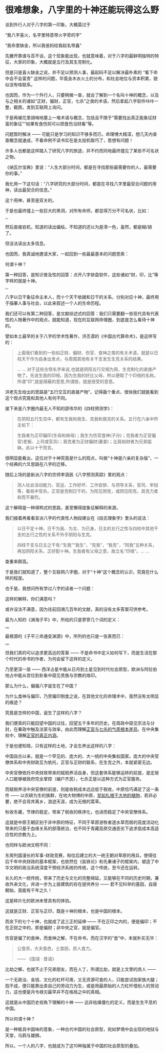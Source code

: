 # 很难想象，八字里的十神还能玩得这么野

谈到外行人对于八字的第一印象，大概莫过于

“我八字喜火，名字里特意带火字旁的字”

“我命里缺金，所以我爸妈给我起名带鑫”

先撇开靠谱与否不谈，这个现象能出现，也就意味着，对于八字的最鲜明独特的特征，大家的印象，大概就是五行及其生克制化。

但是只是喜火缺金之说，并不足以预测人事，最起码不足以解决最朴素的 “看下命中会不会富贵” 这样的问题，毕竟金木水火土的分布，和社会地位与资本积累，貌似没有啥联系。

也因而，作为一个外行人，只要稍微一查，就会了解到一个名叫十神的概念，以及与之相关的诸如“正财，偏财，正官，七杀”之类的术语，然后拿起八字软件咔咔一整，截图，发到互联网上询问。

于是再被花里胡哨地塞上一堆术语与概念，包括且不限于“需要找出真正能象征财富的象征”“如果有食伤则可以把食伤当财看”等。

问题暂时解决 —— 可能只是学习的知识不够多而已，命理博大精深，想几天内查查概念就速成，不看命例不读书实在是太投机取巧了，思想有问题！

许多人也都是这样踏入了研究八字的旅途，并不约而同地最终撞见了某些不可名状之物。

《纳瓦尔宝典》里说：“人生大部分时间，都是在寻找那些最需要你的人，最需要你的事。”

我化用一下这句话：“八字研究的大部分时间，都是在寻找八字里最契合问题的用神，读出最契合的信息。”

这个用神，甚至是双关的。

于是也最终撞上一些巨大的黑洞，对所有命师，都显得万分不可名状，比如：

<img src="../../_asset/image/明语星辰/20241226-1.png" alt="图片" style="zoom:25%;" />

然后直接宕机，知道的读出偏枯，不知道的还以为是清一色，虽然，都是糊/胡了。

但没法读出太多信息。

也因而，我真诚地邀请大家，一起回到一些最最基本的问题思索：

何谓十神？

第一种回答，是知识普及性的回答：点开八字排盘软件，这些诸如“财，印，比”等字样的就是十神。

<img src="../../_asset/image/明语星辰/20241226-2.png" alt="图片" style="zoom:25%;" />

八字以日干象征命主本人，而十个天干依据和日干的关系，分别对应十神，最终用于描摹人事与社会，以此来叙述一个人的生命历程。

我们还可以有第二种回答，是文献综述式的回答：我们只需要翻一些现代具有代表性的人物著作中的观点，就能知道，现在的互联网命理圈，到底是怎么看待十神的。

譬如本土最早的关于八字的学术性著作，洪丕谟的《中国古代算命术》，是这样写的：

> 上面我们看到的一些如正财、偏财、伤官、食神之类的有关术语，就是以日柱天干作为自身出发点，与周围其他有关干支发生生克关系的结果。
>
> … … 对于这些古怪名字来说,也就是阴阳五行交相为用、生克制化的直接产物了。先说生我的印绶。因为生我的好比父母，所以便取了个印绶的名称。所谓“印”,就是荫蔽的意思,所谓授，就是授受的意思。

洪老先生给出的思路是“五行交互的直接产物”，记得画个重点，很快我们就能看到这个观点究竟和其他人有何不同。

接下来是八字圈内最无人不知的邵伟华的《四柱预测学》：

> 在阴阳五行生克中，都有生我和我生、克我和我克的关系。五行在六亲中所主如下：
>
> 生我者为正印偏印(生母和继母)；我生为伤官食神(子孙)；克我者为正官偏官(老板、上司或官员)；我克者为正财偏财(妻妾)；比肩劫财者为兄弟姐妹。此以十干而言。

很明显能看出，这位对于十神究竟是什么的观点，叫做“十神是六亲的复杂版”，一个经典的六爻思路在八字的迁移。

随后上场的是新派八字的宗师李涵辰《八字预测真踪》里的观点：

> 测人社会活动能力、官运、工作好坏、工作安排、与领导关系，官司、牢狱等，看局中官杀。正官是克制日干的，为阳见阴克，或阴见阳克，其克力柔和而不暴烈。

这个解释是一种填鸭式的思路，甚至懒得提象征解释的来源。

我们接着再看看盲派八字的代表性人物段建业在《段氏理象学》里头的说法：

> 以日干定十神，日干为我、为主、为已身。日主的五行之性与四柱中其他干支的五行之性的关系不外乎阴阳与生克。
>
> 四柱干支与日主之干有:“生我”“我生”，“克我”，“我克”，“同我”五种关系，再加阴阳关系，正好配十神。生我者有父母之意，故立名“印绶”。… …

查重率颇高。

于是我们就知道了，整个互联网八字圈，对于“十神”这个概念的认识，究竟在什么样的程度。

也于是，我想问所有学过八字的读者一个问题：

这样的解释，你们满意吗？

或许没法不满意，因为往前回溯几百年的文献，真的没有太多答案可供参考。

最为人知的《渊海子平》中，所给的只是寥寥几个词的定义：

<img src="../../_asset/image/明语星辰/20241226-3.png" alt="图片" style="zoom:33%;" />

最根源的《子平三命通变渊源》中，所列的也只是一张表而已：

<img src="../../_asset/image/明语星辰/20241226-4.png" alt="图片" style="zoom:33%;" />

但我们真的可以追求更高远的答案 —— 不是命书中定义如何写下，而是生活在那个时代的命书的作者，为何会留下这样的定义。

乃至更深一层 —— 西洋占星中能从日月到土星见到时代社会原型，欧洲与阿拉伯地占中能从宫位到卦象中窥见贵族与宗教的烙印。

那么为什么，偏偏八字诞生在了中国？

为什么食神与偏印，乃至偏印倒食之说，在其他文化的命理术中，竟然没有太明显的痕迹？

究竟是怎样的中国，诞生了这样的八字？

我们便真的只能回望中国的过往，回望五千多年的历史。在周政中窥见宗法与分封，在秦政中触及法家与效率，由此而理解[正官与七杀的气质根本差异](https://mp.weixin.qq.com/s?__biz=MzkxMTM5NjUxNg==&mid=2247485803&idx=1&sn=5a88e9cb485f8253f6fd35ad3e27d6e1&scene=21#wechat_redirect)。在中央集权中，理解[正官的真正内涵](https://mp.weixin.qq.com/s?__biz=MzkxMTM5NjUxNg==&mid=2247485723&idx=1&sn=d2407737cf8f991d50f22347b60df766&scene=21#wechat_redirect)。

于是也便知晓，只有这样的土地，才会生养出这样的八字：

中国自古以来，就是一个罕见的、庞大的、大一统的中央集权国家。庞大的中央官僚体系和中央财政互为依托，正官与正财的联系，在生克之外，本就紧密无边。

中央官僚依托中央财政带来的赋税养活自身，但这套体系能够运转的前提，是定居人口能够被政府完全掌控（编户齐民），七杀正是以这种方式为正官服务。

而赋税养活中央官僚的前提，则是收税成本远远低于税收，中原恰巧满足了这一条件 —— 以农耕为生的族群，在地大物博的中原，[犹如扎根于大地的植物](https://mp.weixin.qq.com/s?__biz=MzkxMTM5NjUxNg==&mid=2247485741&idx=1&sn=837c52bfdfc2f72bd2badf60524d4865&scene=21#wechat_redirect)，若非必要，绝不会背井离乡，浪迹天涯，成为无根的蒿草。

秋收冬藏，节律的稳定，带来了税收的秩序化，也进而稳定了中央官僚体系。

这就是中原王朝区别于非中原的特征，不同于草原游牧者逐水草而居的高度流动化带来的只基于血缘关系的部落统治，也不同于青藏高原交通恶劣下追求低成本高适应性的宗教为上。

也同样与欧洲文明不同：

东周列国漫长的军事-财政竞赛，和往后建立的大一统王朝对草原的用兵，使得往后千年中央财政的基本框架，也依然在《盐铁论》和先秦诸子的框架内，塑造了中华文明的政治系统深度干预经济系统的传统，这个传统，至今还在运转。

长久的大一统传统，带来了历史与文化的完整绵延，又能够在不同的历史时期，兼收外来文化，并进一步为上层建筑的存在提供养分 —— 君不见科举的基因，自唐朝始，竟能有千年之久！

这是碎片化的欧洲未曾具有的体验。

这就是正财、正官与正印，既是十神的根本，也是中国的根本。

而余下的七个十神，也就成了这三正的延伸 —— 不在正印之内的，便是偏印；不在正财之中的，即是偏财；非中央之官，就是偏官。

伤官是偏了的食神，而食神之解，不在命书，而在汉字的“食”中，本就朴实无华：

> 公食贡，大夫食邑，士食田，庶人食力。
>
> —— 《国语 · 晋语》

比劫之解，也就不止于兄弟朋友，而在人丁，所谓比劫，就是上文里的庶人 ——

一个无政治、金钱、文化的杠杆可用，又无资源可食的人，只能尝试抱家族大腿；抱不成，便只能靠出卖自己的劳动力为生，或是用最原始的人力杠杆借别人的劳动力，这也便是月令禄刃最早并不在格局之中的真相。

这就是从中国历史视角下理解的十神 —— 远非枯燥僵化的定义，而是生生不息的中国。

所以何谓十神？

是一种极具中国味的意象，一种古代中国的社会原型，宛如梦境中会出现的地狱与天堂，乌鸦与雄狮。

所以，一个人的八字，也就成为了这10种独属于中国的社会原型的叠加。